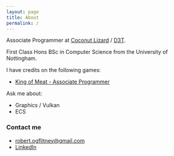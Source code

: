 ```yaml
---
layout: page
title: About
permalink: /
---
```


Associate Programmer at [Coconut Lizard](https://www.coconutlizard.co.uk/) / [D3T](https://d3tltd.com/).

First Class Hons BSc in Computer Science from the University of Nottingham.

I have credits on the following games:
- [King of Meat - Associate Programmer](https://www.kingofmeat.com/en-gb)

Ask me about:
- Graphics / Vulkan
- ECS

### Contact me

- [robert.ogflitney@gmail.com](mailto:robert.ogflitney@gmail.com)
- [LinkedIn](https://www.linkedin.com/in/robert-flitney-380240235)
